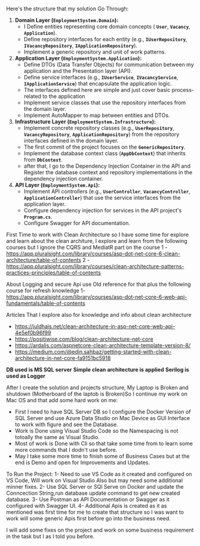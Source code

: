 Here's the structure that my solution Go Through:

1. **Domain Layer (`EmploymentSystem.Domain`):**
    - I Define entities representing core domain concepts ( **`User`**, **`Vacancy`**, **`Application`**).
    - Define repository interfaces for each entity (e.g., **`IUserRepository`**, **`IVacancyRepository`**, **`IApplicationRepository`**).
    - Implement a generic repository and unit of work patterns.
2. **Application Layer (`EmploymentSystem.Application`):**
    - Define DTOs (Data Transfer Objects) for communication between my application and the Presentation layer (API).
    - Define service interfaces (e.g., **`IUserService`**, **`IVacancyService`**, **`IApplicationService`**) that encapsulate the application logic.
    - The interfaces defined here are simple and just cover basic process-related to the application
    - Implement service classes that use the repository interfaces from the domain layer.
    - Implement AutoMapper to map between entities and DTOs.
3. **Infrastructure Layer (`EmploymentSystem.Infrastructure`):**
    - Implement concrete repository classes (e.g., **`UserRepository`**, **`VacancyRepository`**, **`ApplicationRepository`**) from the repository interfaces defined in the domain layer.
    - The first commit of the project focuses on the **`GenericRepository`**.
    - Implement the database context class (**`AppDbContext`**) that inherits from **`DbContext`**.
    - after that, I go to the Dependency Injection Container in the API and Register the database context and repository implementations in the dependency injection container.
4. **API Layer (`EmploymentSystem.Api`):**
    - Implement API controllers (e.g., **`UserController`**, **`VacancyController`**, **`ApplicationController`**) that use the service interfaces from the application layer.
    - Configure dependency injection for services in the API project's **`Program.cs`**.
    - Configure Swagger for API documentation. 

First Time to work with Clean Architecture so I have some time for explore and learn about the clean architure, I explore and learn from the following courses but I ignore the CQRS and MediatR part on the course 
1 - https://app.pluralsight.com/library/courses/asp-dot-net-core-6-clean-architecture/table-of-contents
2 - https://app.pluralsight.com/library/courses/clean-architecture-patterns-practices-principles/table-of-contents

About Logging and secure Api use Old reference for that plus the following course for refresh knowledge
1- https://app.pluralsight.com/library/courses/asp-dot-net-core-6-web-api-fundamentals/table-of-contents

Articles That I explore also for knowledge and info about clean architecture 
- https://juldhais.net/clean-architecture-in-asp-net-core-web-api-4e5ef0b96f99
- https://positiwise.com/blog/clean-architecture-net-core
- https://ardalis.com/aspnetcore-clean-architecture-template-version-8/
- https://medium.com/@edin.sahbaz/getting-started-with-clean-architecture-in-net-core-fa9151bc5918

**DB used is MS SQL server**
**Simple clean architecture is applied**
**Serilog is used as Logger**

After I create the solution and projects structure, My Laptop is Broken and shutdown (Motherboard of the laptob is Broken)So I continue my work on Mac OS and that add some hard work on me:
- First I need to have SQL Server DB so I configure the Docker Version of SQL Server and use Azure Data Studio on Mac Device as GUI Interface to work with figure and see the Database.
- Work is Done using Visual Studio Code so the Namespacing is not totoally the same as Visual Studio.
- Most of work is Done with Cli so that take some time from to learn some more commands that I dodn't use before.
- May I take some more time to finish some of Business Cases but at the end is Demo and open for Improvements and Updates.

To Run the Project:
1- Need to use VS Code as it created and configured on VS Code, Will work on Visual Studio Also but may need some additional minner fixes.
2- Use SQL Server or SQl Serve on Docker and update the Conncection String,run database update command to get new created database.
3- Use Postman as API Documentation or Swagger as it configured with Swagger UI.
4- Additional Apis is created as it as mentioned was first time for me to create that structure so I was want to work will some generic Apis first before go into the business need.

I will add some fixes on the project and work on some business requirement in the task but I as I told you before.
